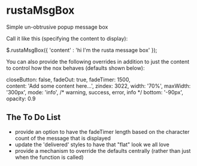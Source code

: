 rustaMsgBox
============================

Simple un-obtrusive popup message box

Call it like this (specifying the content to display):

$.rustaMsgBox({ 'content' : 'hi I'm the rusta message box' });

You can also provide the following overrides in addition to just the content to control how the nox behaves (defaults shown below):

closeButton: false,
fadeOut: true,
fadeTimer: 1500,            
content: 'Add some content here...',
zindex: 3022,
width: '70%',
maxWidth: '300px',
mode: 'info', /* warning, success, error, info */
bottom: '-90px',
opacity: 0.9


## The To Do List

- provide an option to have the fadeTimer length based on the character count of the message that is displayed
- update the 'delivered' styles to have that "flat" look we all love
- provide a mechanism to override the defaults centrally (rather than just when the function is called)